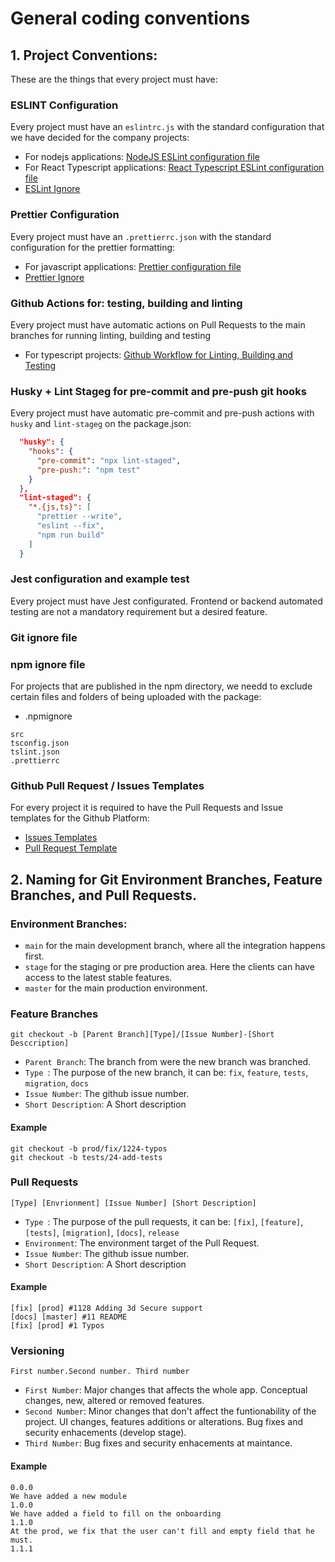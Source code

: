 # General coding conventions

## 1. Project Conventions:

These are the things that every project must have:

### ESLINT Configuration

Every project must have an `eslintrc.js` with the standard configuration that we have decided for the company projects:

- For nodejs applications: [NodeJS ESLint configuration file](../assets/template-nodejs-.eslintrc.js)
- For React Typescript applications: [React Typescript ESLint configuration file](../assets/template-react-.eslintrc.json)
- [ESLint Ignore](../assets/template-.eslintignore)

### Prettier Configuration

Every project must have an `.prettierrc.json` with the standard configuration for the prettier formatting:

- For javascript applications: [Prettier configuration file](../assets/template-.prettierrc.json)
- [Prettier Ignore](../assets/template-.prettierignore)

### Github Actions for: testing, building and linting

Every project must have automatic actions on Pull Requests to the main branches for running linting, building and testing

- For typescript projects: [Github Workflow for Linting, Building and Testing](../assets/github/template-buildd-eslint.yml) 

### Husky + Lint Stageg for pre-commit and pre-push git hooks

Every project must have automatic pre-commit and pre-push actions with `husky` and `lint-stageg` on the package.json:

```json
  "husky": {
    "hooks": {
      "pre-commit": "npx lint-staged",
      "pre-push:": "npm test"
    }
  },
  "lint-staged": {
    "*.{js,ts}": [
      "prettier --write",
      "eslint --fix",
      "npm run build"
    ]
  }
```

### Jest configuration and example test

Every project must have Jest configurated. Frontend or backend automated testing are not a mandatory requirement but a desired feature. 

### Git ignore file
### npm ignore file

For projects that are published in the npm directory, we needd to exclude certain files and folders of being uploaded with the package:

- .npmignore
```
src
tsconfig.json
tslint.json
.prettierrc
```

### Github Pull Request / Issues Templates

For every project it is required to have the Pull Requests and Issue templates for the Github Platform:

- [Issues Templates](../assets/github/ISSUE_TEMPLATE)
- [Pull Request Template](../assets/github/pull_request_template.md)


## 2. Naming for Git Environment Branches, Feature Branches, and Pull Requests.

### Environment Branches:

- `main` for the main development branch, where all the integration happens first.
- `stage` for the staging or pre production area. Here the clients can have access to the latest stable features. 
- `master` for the main production environment.

### Feature Branches

```shell script
git checkout -b [Parent Branch][Type]/[Issue Number]-[Short Desccription]
```

- `Parent Branch`: The branch from were the new branch was branched.  
- `Type `: The purpose of the new branch, it can be: `fix`, `feature`, `tests`, `migration`, `docs`
- `Issue Number`: The github issue number.    
- `Short Description`: A Short description    


#### Example

```shell script
git checkout -b prod/fix/1224-typos
git checkout -b tests/24-add-tests
```

### Pull Requests

```shell script
[Type] [Envrionment] [Issue Number] [Short Description]
```
  
- `Type `: The purpose of the pull requests, it can be: `[fix]`, `[feature]`, `[tests]`, `[migration]`, `[docs]`, `release`
- `Environment`: The environment target of the Pull Request.
- `Issue Number`: The github issue number.    
- `Short Description`: A Short description    


#### Example

```shell script
[fix] [prod] #1128 Adding 3d Secure support
[docs] [master] #11 README
[fix] [prod] #1 Typos
```
### Versioning

```shell script
First number.Second number. Third number
```
  
- `First Number`: Major changes that affects the whole app. Conceptual changes, new, altered or removed features.
- `Second Number`: Minor changes that don't affect the funtionability of the project. UI changes, features additions or alterations. Bug fixes and security enhacements (develop stage).
- `Third Number`: Bug fixes and security enhacements at maintance.    
 


#### Example

```shell script
0.0.0
We have added a new module
1.0.0
We have added a field to fill on the onboarding 
1.1.0
At the prod, we fix that the user can't fill and empty field that he must.
1.1.1
```
